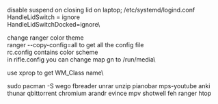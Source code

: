 disable suspend on closing lid on laptop;
/etc/systemd/logind.conf\
HandleLidSwitch = ignore\
HandleLidSwitchDocked=ignore\

change ranger color theme\
ranger --copy-config=all to get all the config file\
rc.config contains color scheme\
in rifle.config you can change map gn to /run/media\

use xprop to get WM_Class name\

sudo pacman -S wego fbreader unrar unzip pianobar mps-youtube anki thunar qbittorrent chromium arandr evince mpv shotwell feh ranger htop
